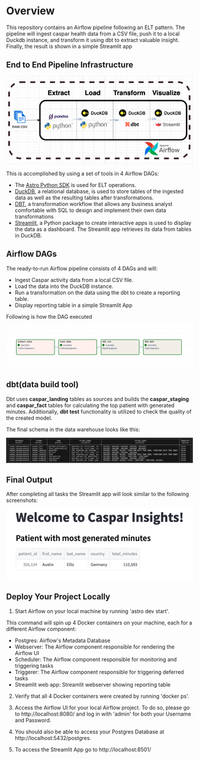 Overview
========

This repository contains an Airflow pipeline following an ELT pattern. The pipeline will ingest caspar health data from a CSV file, push it to a local Duckdb instance, and transform it using dbt to extract valuable insight. Finally, the result is 
shown in a simple Streamlit app 

## End to End Pipeline Infrastructure

![Infra](include/resource/end2endpipeline.png)

This is accomplished by using a set of tools in 4 Airflow DAGs:

- The [Astro Python SDK](https://astro-sdk-python.readthedocs.io/en/stable/index.html) is used for ELT operations.
- [DuckDB](https://duckdb.org/), a relational database, is used to store tables of the ingested data as well as the resulting tables after transformations.
- [DBT](https://docs.getdbt.com/docs/collaborate/documentation), a transformation workflow that allows any business analyst comfortable with SQL to design and implement their own data transformations
- [Streamlit](https://streamlit.io/), a Python package to create interactive apps is used to display the data as a dashboard. The Streamlit app retrieves its data from tables in DuckDB.

## Airflow DAGs

The ready-to-run Airflow pipeline consists of 4 DAGs and will:

- Ingest Caspar activity data from a local CSV file.
- Load the data into the DuckDB instance.
- Run a transformation on the data using the dbt to create a reporting table.
- Display reporting table in a simple Streamlit App

Following is how the DAG executed

![Airflow DAG](include/resource/airflow_dag.png)

## dbt(data build tool)
Dbt uses **caspar_landing** tables as sources and builds the **caspar_staging** and **caspar_fact** tables for calculating the top patient with generated minutes. Additionally, **dbt test** functionality is utilized to check the quality of the created model.

The final schema in the data warehouse looks like this:

![Duckdb DW](include/resource/dw_tables.png)

## Final Output

After completing all tasks the Streamlit app will look similar to the following screenshots:

![Caspar Insight](include/resource/caspar_reporting_table.png)

## Deploy Your Project Locally

1. Start Airflow on your local machine by running 'astro dev start'.

This command will spin up 4 Docker containers on your machine, each for a different Airflow component:

- Postgres: Airflow's Metadata Database
- Webserver: The Airflow component responsible for rendering the Airflow UI
- Scheduler: The Airflow component responsible for monitoring and triggering tasks
- Triggerer: The Airflow component responsible for triggering deferred tasks
- Streamlit web app: Streamlit webserver showing reporting table

2. Verify that all 4 Docker containers were created by running 'docker ps'.

3. Access the Airflow UI for your local Airflow project. To do so, please go to http://localhost:8080/ and log in with 'admin' for both your Username and Password.

4. You should also be able to access your Postgres Database at http://localhost:5432/postgres.

5. To access the Streamlit App go to http://localhost:8501/
